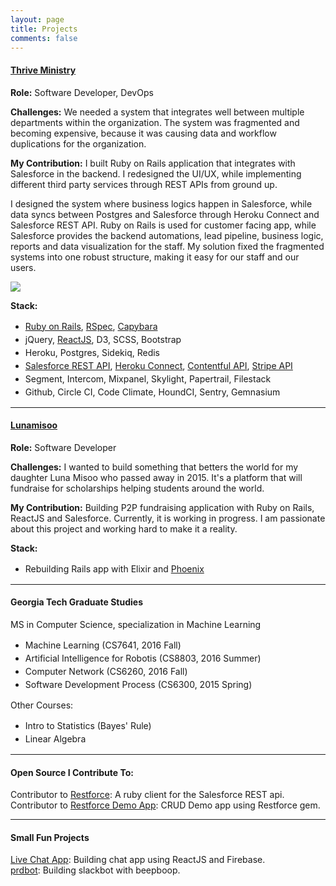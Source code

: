 ```yaml
---
layout: page
title: Projects
comments: false
---
```


#### <a href="https://thriveministry.org" target="_blank">Thrive Ministry</a>

**Role:** Software Developer, DevOps

**Challenges:** We needed a system that integrates well between multiple departments within the organization. The system was fragmented and becoming expensive, because it was causing data and workflow duplications for the organization.

**My Contribution:** I built Ruby on Rails application that integrates with Salesforce in the backend. I redesigned the UI/UX, while implementing different third party services through REST APIs from ground up.

I designed the system where business logics happen in Salesforce, while data syncs between Postgres and Salesforce through Heroku Connect and Salesforce REST API. Ruby on Rails is used for customer facing app, while Salesforce provides the backend automations, lead pipeline, business logic, reports and data visualization for the staff.  My solution fixed the fragmented systems into one robust structure, making it easy for our staff and our users.

<img src="https://s3.amazonaws.com/thriverails/images/thriveministry_member_edit.png" />

**Stack:**
<ul style="line-height: 1.5em;">
  <li><a href="http://rubyonrails.org/" target="_blank">Ruby on Rails</a>, <a href="http://rspec.info/" target="_blank">RSpec</a>, <a href="http://jnicklas.github.io/capybara/" target="_blank">Capybara</a></li>
  <li>jQuery, <a href="https://facebook.github.io/react/" target="_blank">ReactJS</a>, D3, SCSS, Bootstrap</li>
  <li>Heroku, Postgres, Sidekiq, Redis</li>
  <li><a
  href="https://developer.salesforce.com/docs/atlas.en-us.api_rest.meta/api_rest/" target="_blank">Salesforce REST API</a>, <a href="https://devcenter.heroku.com/articles/herokuconnect-api" target="_blank">Heroku Connect</a>, <a href="https://www.contentful.com/developers/docs/references/content-delivery-api/" target="_blank">Contentful API</a>, <a href="https://stripe.com/docs/api" target="_blank">Stripe API</a></li>
  <li>Segment, Intercom, Mixpanel, Skylight, Papertrail, Filestack</li>
  <li>Github, Circle CI, Code Climate, HoundCI, Sentry, Gemnasium</li>
</ul>

----

#### <a href="http://lunamisoo.org" target="_blank">Lunamisoo</a>

**Role:** Software Developer

**Challenges:** I wanted to build something that betters the world for my 
daughter Luna Misoo who passed away in 2015.  It's a platform that will
fundraise for scholarships helping students around the world.

**My Contribution:** Building P2P fundraising application with Ruby on Rails, ReactJS and Salesforce.
Currently, it is working in progress. I am passionate about this project and
working hard to make it a reality.

**Stack:**
<ul style="line-height: 1.5em;">
  <li>Rebuilding Rails app with Elixir and <a href="http://www.phoenixframework.org/" target="_blank">Phoenix</a></li>
</ul>

----

#### Georgia Tech Graduate Studies
MS in Computer Science, specialization in Machine Learning

<ul style="line-height: 1.5em;">
  <li>Machine Learning (CS7641, 2016 Fall)</li>
  <li>Artificial Intelligence for Robotis (CS8803, 2016 Summer)</li>
  <li>Computer Network (CS6260, 2016 Fall)</li>
  <li>Software Development Process (CS6300, 2015 Spring)</li>
</ul>

Other Courses:

<ul style="line-height: 1.5em;">
  <li>Intro to Statistics (Bayes' Rule)</li>
  <li>Linear Algebra</li>
</ul>

----

#### Open Source I Contribute To:

Contributor to <a href="https://github.com/ejholmes/restforce" target="_blank">Restforce</a>: A ruby client for the Salesforce REST api.
<br />
Contributor to <a href="https://github.com/antwonlee/restforce_demo_app" target="_blank">Restforce Demo App</a>: CRUD Demo app using Restforce gem.

----

#### Small Fun Projects

<a href="https://github.com/antwonlee/chat-demo-app-react-firebase" target="_blank">Live Chat App</a>: Building chat app using ReactJS and Firebase.
<br />
<a href="https://github.com/thriveministry/prdbot" target="_blank">prdbot</a>: Building slackbot with beepboop.
